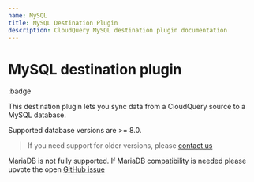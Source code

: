 ```yaml
---
name: MySQL
title: MySQL Destination Plugin
description: CloudQuery MySQL destination plugin documentation
---
```

# MySQL destination plugin

:badge

This destination plugin lets you sync data from a CloudQuery source to a MySQL database.

Supported database versions are >= 8.0.

> If you need support for older versions, please [contact us](https://www.cloudquery.io/contact-us)

MariaDB is not fully supported. If MariaDB compatibility is needed please upvote the open [GitHub issue](https://github.com/cloudquery/cloudquery/issues/12058)
